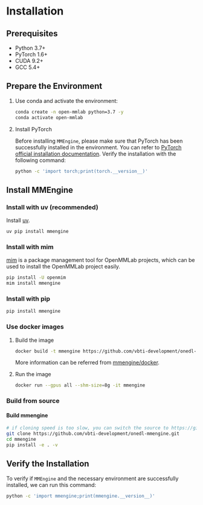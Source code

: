 # Installation

## Prerequisites

- Python 3.7+
- PyTorch 1.6+
- CUDA 9.2+
- GCC 5.4+

## Prepare the Environment

1. Use conda and activate the environment:

   ```bash
   conda create -n open-mmlab python=3.7 -y
   conda activate open-mmlab
   ```

2. Install PyTorch

   Before installing `MMEngine`, please make sure that PyTorch has been successfully installed in the environment. You can refer to [PyTorch official installation documentation](https://pytorch.org/get-started/locally/#start-locally). Verify the installation with the following command:

   ```bash
   python -c 'import torch;print(torch.__version__)'
   ```

## Install MMEngine

### Install with uv (recommended)

Install [uv](https://docs.astral.sh/uv/getting-started/installation/).

```bash
uv pip install mmengine
```

### Install with mim

[mim](https://github.com/vbti-development/mim) is a package management tool for OpenMMLab projects, which can be used to install the OpenMMLab project easily.

```bash
pip install -U openmim
mim install mmengine
```

### Install with pip

```bash
pip install mmengine
```

### Use docker images

1. Build the image

   ```bash
   docker build -t mmengine https://github.com/vbti-development/onedl-mmengine.git#main:docker/release
   ```

   More information can be referred from [mmengine/docker](https://github.com/vbti-development/onedl-mmengine/tree/main/docker).

2. Run the image

   ```bash
   docker run --gpus all --shm-size=8g -it mmengine
   ```

### Build from source

#### Build mmengine

```bash
# if cloning speed is too slow, you can switch the source to https://gitee.com/vbti-development/onedl-mmengine.git
git clone https://github.com/vbti-development/onedl-mmengine.git
cd mmengine
pip install -e . -v
```

## Verify the Installation

To verify if `MMEngine` and the necessary environment are successfully installed, we can run this command:

```bash
python -c 'import mmengine;print(mmengine.__version__)'
```
